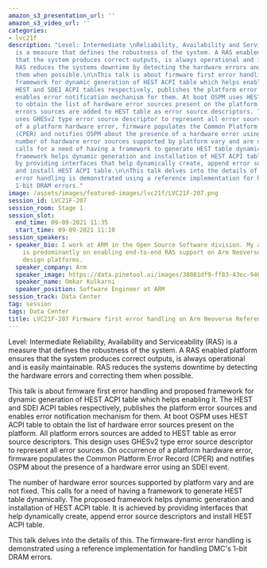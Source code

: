```yaml
---
amazon_s3_presentation_url: ''
amazon_s3_video_url: ''
categories:
- lvc21f
description: "Level: Intermediate \nReliability, Availability and Serviceability (RAS)
  is a measure that defines the robustness of the system. A RAS enabled platform ensures
  that the system produces correct outputs, is always operational and is easily maintainable.
  RAS reduces the systems downtime by detecting the hardware errors and correcting
  them when possible.\n\nThis talk is about firmware first error handling and proposed
  framework for dynamic generation of HEST ACPI table which helps enabling it. The
  HEST and SDEI ACPI tables respectively, publishes the platform error sources and
  enables error notification mechanism for them. At boot OSPM uses HEST ACPI table
  to obtain the list of hardware error sources present on the platform. All platform
  errors sources are added to HEST table as error source descriptors. This design
  uses GHESv2 type error source descriptor to represent all error sources. On occurrence
  of a platform hardware error, firmware populates the Common Platform Error Record
  (CPER) and notifies OSPM about the presence of a hardware error using an SDEI event.\n\nThe
  number of hardware error sources supported by platform vary and are not fixed. This
  calls for a need of having a framework to generate HEST table dynamically. The proposed
  framework helps dynamic generation and installation of HEST ACPI table. It is achieved
  by providing interfaces that help dynamically create, append error source descriptors
  and install HEST ACPI table.\n\nThis talk delves into the details of this. The firmware-first
  error handling is demonstrated using a reference implementation for handling DMC's
  1-bit DRAM errors."
image: /assets/images/featured-images/lvc21f/LVC21F-207.png
session_id: LVC21F-207
session_room: Stage 1
session_slot:
  end_time: 09-09-2021 11:35
  start_time: 09-09-2021 11:10
session_speakers:
- speaker_bio: I work at ARM in the Open Source Software division. My area of work
    is predominantly on enabling end-to-end RAS support on Arm Neoverse reference
    design platforms.
  speaker_company: Arm
  speaker_image: https://data.pinetool.ai/images/38081df9-ff83-43ec-9460-a77c29dbef5b.jpeg
  speaker_name: Omkar Kulkarni
  speaker_position: Software Engineer at ARM
session_track: Data Center
tag: session
tags: Data Center
title: LVC21F-207 Firmware first error handling on Arm Neoverse Reference design platforms.
---
```


Level: Intermediate 
Reliability, Availability and Serviceability (RAS) is a measure that defines the robustness of the system. A RAS enabled platform ensures that the system produces correct outputs, is always operational and is easily maintainable. RAS reduces the systems downtime by detecting the hardware errors and correcting them when possible.

This talk is about firmware first error handling and proposed framework for dynamic generation of HEST ACPI table which helps enabling it. The HEST and SDEI ACPI tables respectively, publishes the platform error sources and enables error notification mechanism for them. At boot OSPM uses HEST ACPI table to obtain the list of hardware error sources present on the platform. All platform errors sources are added to HEST table as error source descriptors. This design uses GHESv2 type error source descriptor to represent all error sources. On occurrence of a platform hardware error, firmware populates the Common Platform Error Record (CPER) and notifies OSPM about the presence of a hardware error using an SDEI event.

The number of hardware error sources supported by platform vary and are not fixed. This calls for a need of having a framework to generate HEST table dynamically. The proposed framework helps dynamic generation and installation of HEST ACPI table. It is achieved by providing interfaces that help dynamically create, append error source descriptors and install HEST ACPI table.

This talk delves into the details of this. The firmware-first error handling is demonstrated using a reference implementation for handling DMC's 1-bit DRAM errors.